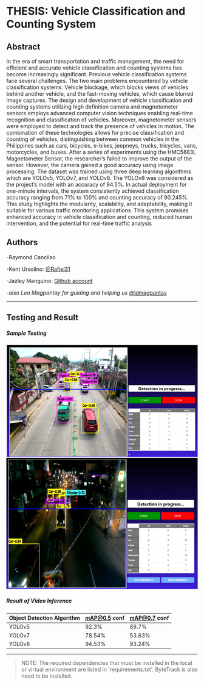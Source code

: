 
# THESIS: Vehicle Classification and Counting System

## Abstract
In the era of smart transportation and traffic management, the need for efficient and accurate vehicle classification and counting systems has become increasingly significant. Previous vehicle classification systems face several challenges. The two main problems encountered by vehicle classification systems. Vehicle blockage, which blocks views of vehicles behind another vehicle, and the fast-moving vehicles, which cause blurred image captures.
The design and development of vehicle classification and counting systems utilizing high definition camera and magnetometer sensors employs advanced computer vision techniques enabling real-time recognition and classification of vehicles. Moreover, magnetometer sensors were employed to detect and track the presence of vehicles in motion. The combination of these technologies allows for precise classification and counting of vehicles, distinguishing between common vehicles in the Philippines such as cars, bicycles, e-bikes, jeepneys, trucks, tricycles, vans, motorcycles, and buses. After a series of experiments using the HMC5883L Magnetometer Sensor, the researcher’s failed to improve the output of the sensor. However, the camera gained a good accuracy using image processing. The dataset was trained using three deep learning algorithms which are YOLOv5, YOLOv7, and YOLOv8. The YOLOv8 was considered as the project’s model with an accuracy of 94.5%. In actual deployment for one-minute intervals, the system consistently achieved classification accuracy ranging from 71% to 100% and counting accuracy of 90.245%.
This study highlights the modularity, scalability, and adaptability, making it suitable for various traffic monitoring applications. This system promises enhanced accuracy in vehicle classification and counting, reduced human intervention, and the potential for real-time traffic analysis


## Authors
-Raymond Cancilao

-Kent Ursolino:
[@Rafiel31](http://dev.nodeca.com)

-Jazley Manguino: 
[Github account](http://dev.nodeca.com)

-_also Leo Magpantay for guiding and helping us_ [@ldmagpantay](https://github.com/ldmagpantay)

---
## Testing and Result

##### __Sample Testing__
![day](https://raw.githubusercontent.com/Chocobot02/Thesis/63067ba386cd0cbe4d774851f9f585220d632851/Screenshot%202023-11-06%20164554.png)
![noght](https://raw.githubusercontent.com/Chocobot02/Thesis/63067ba386cd0cbe4d774851f9f585220d632851/Screenshot%202023-11-06%20164609.png)

##### __Result of Video Inference__
| Object Detection Algorithm | mAP@0.5 conf | mAP@0.7 conf|
| ------- | ------- | -------- |
| YOLOv5 |92.3% |89.7% |
| YOLOv7 |78.54%|53.63% |
| YOLOv8 |94.53%|93.24% |


---
> NOTE: The required dependencies that must be installed in the local or virtual environment are listed in 'requirements.txt'. ByteTrack is also  need to be installed.
